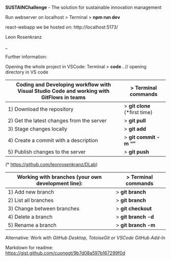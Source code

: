 **SUSTAINChallenge** - The solution for sustainable innovation management

Run webserver on localhost > Terminal > **npm run dev**

react-webapp we be hosted on: http://localhost:5173/

Leon Rosenkranz

_

Further information:

Opening the whole project in VSCode: Terminal > **code .** // opening directory in VS code

|Coding and Developing workflow with Visual Studio Code and working with GitFlows in teams | > Terminal commands |
|-|-|
|1) Download the repository                 | > **git clone <RepositoryURL>** (*first time)|
|2) Get the latest changes from the server  | > **git pull**|
|3) Stage changes locally                   | > **git add <filename>**|
|4) Create a commit with a description      | > **git commit -m “<Commit Description>”**|
|5) Publish changes to the server           | > **git push**|

  (* https://github.com/leonrosenkranz/DLab)

|Working with branches (your own development line): | > Terminal commands|
|-|-|
|1) Add new branch                           | > **git branch**|
|2) List all branches                        | > **git branch <branch>**|
|3) Change between branches                  | > **git checkout <branch>**|
|4) Delete a branch                          | > **git branch -d**|
|5) Rename a branch                          | > **git branch -m <branch>**|
 
Alternative: Work with _GitHub Desktop, TotoiseGit or VSCode GitHub Add-In_
  
Markdown for readme: https://gist.github.com/cuonggt/9b7d08a597b167299f0d

  
